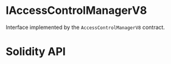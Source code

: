 # IAccessControlManagerV8

Interface implemented by the `AccessControlManagerV8` contract.

# Solidity API
